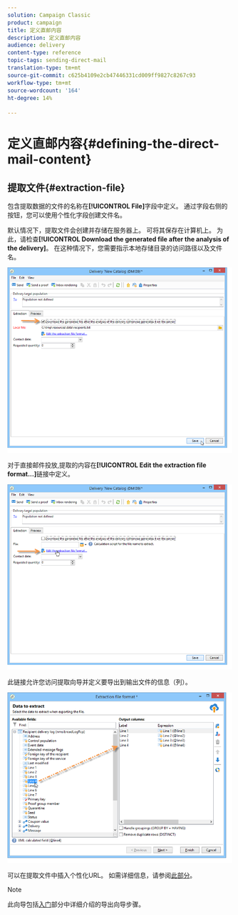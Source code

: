 ```yaml
---
solution: Campaign Classic
product: campaign
title: 定义直邮内容
description: 定义直邮内容
audience: delivery
content-type: reference
topic-tags: sending-direct-mail
translation-type: tm+mt
source-git-commit: c625b4109e2cb47446331cd009ff9827c8267c93
workflow-type: tm+mt
source-wordcount: '164'
ht-degree: 14%

---
```



# 定义直邮内容{#defining-the-direct-mail-content}

## 提取文件{#extraction-file}

包含提取数据的文件的名称在&#x200B;**[!UICONTROL File]**&#x200B;字段中定义。 通过字段右侧的按钮，您可以使用个性化字段创建文件名。

默认情况下，提取文件会创建并存储在服务器上。 可将其保存在计算机上。 为此，请检查&#x200B;**[!UICONTROL Download the generated file after the analysis of the delivery]**。 在这种情况下，您需要指示本地存储目录的访问路径以及文件名。

![](assets/s_ncs_user_mail_delivery_local_file.png)

对于直接邮件投放,提取的内容在&#x200B;**[!UICONTROL Edit the extraction file format...]**&#x200B;链接中定义。

![](assets/s_ncs_user_mail_delivery_format_link.png)

此链接允许您访问提取向导并定义要导出到输出文件的信息（列）。

![](assets/s_ncs_user_mail_delivery_format_wz.png)

可以在提取文件中插入个性化URL。 如需详细信息，请参阅[此部分](../../web/using/publishing-a-web-form.md)。

>[!NOTE]
>
>此向导包括[入门](../../platform/using/exporting-data.md#export-wizard)部分中详细介绍的导出向导步骤。

